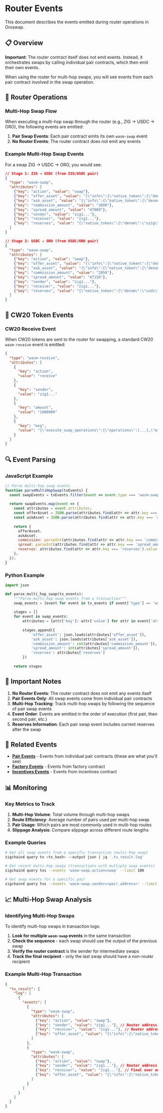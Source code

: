 # Router Events

This document describes the events emitted during router operations in Oroswap.

## 📋 Overview

**Important**: The router contract itself does not emit events. Instead, it orchestrates swaps by calling individual pair contracts, which then emit their own events.

When using the router for multi-hop swaps, you will see events from each pair contract involved in the swap operation.

## 🔄 Router Operations

### Multi-Hop Swap Flow

When executing a multi-hop swap through the router (e.g., ZIG → USDC → ORO), the following events are emitted:

1. **Pair Swap Events**: Each pair contract emits its own `wasm-swap` event
2. **No Router Events**: The router contract does not emit any events

### Example Multi-Hop Swap Events

For a swap ZIG → USDC → ORO, you would see:

```json
// Stage 1: ZIG → USDC (from ZIG/USDC pair)
{
  "type": "wasm-swap",
  "attributes": [
    {"key": "action", "value": "swap"},
    {"key": "offer_asset", "value": "{\"info\":{\"native_token\":{\"denom\":\"uzig\"}},\"amount\":\"1000000\"}"},
    {"key": "ask_asset", "value": "{\"info\":{\"native_token\":{\"denom\":\"usdc\"}},\"amount\":\"950000\"}"},
    {"key": "commission_amount", "value": "3000"},
    {"key": "spread_amount", "value": "47000"},
    {"key": "sender", "value": "zig1..."},
    {"key": "receiver", "value": "zig1..."},
    {"key": "reserves", "value": "{\"native_token\":{\"denom\":\"uzig\"}}:1000000,{\"native_token\":{\"denom\":\"usdc\"}}:950000"}
  ]
}

// Stage 2: USDC → ORO (from USDC/ORO pair)
{
  "type": "wasm-swap",
  "attributes": [
    {"key": "action", "value": "swap"},
    {"key": "offer_asset", "value": "{\"info\":{\"native_token\":{\"denom\":\"usdc\"}},\"amount\":\"950000\"}"},
    {"key": "ask_asset", "value": "{\"info\":{\"native_token\":{\"denom\":\"uoro\"}},\"amount\":\"900000\"}"},
    {"key": "commission_amount", "value": "2850"},
    {"key": "spread_amount", "value": "47150"},
    {"key": "sender", "value": "zig1..."},
    {"key": "receiver", "value": "zig1..."},
    {"key": "reserves", "value": "{\"native_token\":{\"denom\":\"usdc\"}}:950000,{\"native_token\":{\"denom\":\"uoro\"}}:900000"}
  ]
}
```

## 🎯 CW20 Token Events

### CW20 Receive Event

When CW20 tokens are sent to the router for swapping, a standard CW20 `wasm-receive` event is emitted:

```json
{
  "type": "wasm-receive",
  "attributes": [
    {
      "key": "action",
      "value": "receive"
    },
    {
      "key": "sender",
      "value": "zig1..."
    },
    {
      "key": "amount",
      "value": "1000000"
    },
    {
      "key": "msg",
      "value": "{\"execute_swap_operations\":{\"operations\":[...],\"minimum_receive\":\"950000\"}}"
    }
  ]
}
```

## 🔍 Event Parsing

### JavaScript Example

```javascript
// Parse multi-hop swap events
function parseMultiHopSwap(txEvents) {
  const swapEvents = txEvents.filter(event => event.type === 'wasm-swap');
  
  return swapEvents.map(event => {
    const attributes = event.attributes;
    const offerAsset = JSON.parse(attributes.find(attr => attr.key === 'offer_asset').value);
    const askAsset = JSON.parse(attributes.find(attr => attr.key === 'ask_asset').value);
    
    return {
      offerAsset,
      askAsset,
      commission: parseInt(attributes.find(attr => attr.key === 'commission_amount').value),
      spread: parseInt(attributes.find(attr => attr.key === 'spread_amount').value),
      reserves: attributes.find(attr => attr.key === 'reserves').value
    };
  });
}
```

### Python Example

```python
import json

def parse_multi_hop_swap(tx_events):
    """Parse multi-hop swap events from a transaction"""
    swap_events = [event for event in tx_events if event['type'] == 'wasm-swap']
    
    stages = []
    for event in swap_events:
        attributes = {attr['key']: attr['value'] for attr in event['attributes']}
        
        stages.append({
            'offer_asset': json.loads(attributes['offer_asset']),
            'ask_asset': json.loads(attributes['ask_asset']),
            'commission_amount': int(attributes['commission_amount']),
            'spread_amount': int(attributes['spread_amount']),
            'reserves': attributes['reserves']
        })
    
    return stages
```

## 🚨 Important Notes

1. **No Router Events**: The router contract does not emit any events itself
2. **Pair Events Only**: All swap events come from individual pair contracts
3. **Multi-Hop Tracking**: Track multi-hop swaps by following the sequence of pair swap events
4. **Event Order**: Events are emitted in the order of execution (first pair, then second pair, etc.)
5. **Reserves Information**: Each pair swap event includes current reserves after the swap

## 🔗 Related Events

- **[Pair Events](./pair-events.md)** - Events from individual pair contracts (these are what you'll see)
- **[Factory Events](./factory-events.md)** - Events from factory contract
- **[Incentives Events](./incentives-events.md)** - Events from incentives contract

## 📊 Monitoring

### Key Metrics to Track

1. **Multi-Hop Volume**: Total volume through multi-hop swaps
2. **Route Efficiency**: Average number of pairs used per multi-hop swap
3. **Pair Usage**: Which pairs are most commonly used in multi-hop routes
4. **Slippage Analysis**: Compare slippage across different route lengths

### Example Queries

```bash
# Get all swap events from a specific transaction (multi-hop swap)
zigchaind query tx <tx_hash> --output json | jq '.tx_result.log'

# Get recent multi-hop swaps (transactions with multiple swap events)
zigchaind query txs --events 'wasm-swap.action=swap' --limit 100

# Get swap events for a specific pair
zigchaind query txs --events 'wasm-swap.sender=<pair_address>' --limit 10
```

## 📈 Multi-Hop Swap Analysis

### Identifying Multi-Hop Swaps

To identify multi-hop swaps in transaction logs:

1. **Look for multiple `wasm-swap` events** in the same transaction
2. **Check the sequence** - each swap should use the output of the previous swap
3. **Verify the router contract** is the sender for intermediate swaps
4. **Track the final recipient** - only the last swap should have a non-router recipient

### Example Multi-Hop Transaction

```json
{
  "tx_result": {
    "log": [
      {
        "events": [
          {
            "type": "wasm-swap",
            "attributes": [
              {"key": "action", "value": "swap"},
              {"key": "sender", "value": "zig1..."}, // Router address
              {"key": "receiver", "value": "zig1..."}, // Router address
              {"key": "offer_asset", "value": "{\"info\":{\"native_token\":{\"denom\":\"uzig\"}},\"amount\":\"1000000\"}"}
            ]
          },
          {
            "type": "wasm-swap", 
            "attributes": [
              {"key": "action", "value": "swap"},
              {"key": "sender", "value": "zig1..."}, // Router address
              {"key": "receiver", "value": "zig1..."}, // Final user address
              {"key": "offer_asset", "value": "{\"info\":{\"native_token\":{\"denom\":\"usdc\"}},\"amount\":\"950000\"}"}
            ]
          }
        ]
      }
    ]
  }
}
``` 
